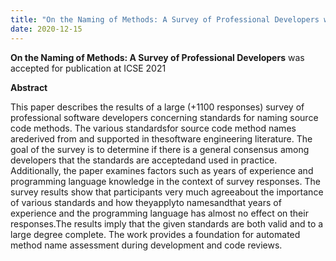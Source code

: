 ```yaml
---
title: "On the Naming of Methods: A Survey of Professional Developers was accepted for publication at ICSE 2021!"
date: 2020-12-15
---
```


**On the Naming of Methods: A Survey of Professional Developers** was accepted for publication at ICSE 2021

<!--more-->
**Abstract**

This paper describes the results of a large (+1100 responses) survey of professional software developers concerning standards for naming source code methods. The various standardsfor source code method names arederived from and supported in thesoftware engineering literature. The goal of the survey is to determine if there is a general consensus among developers that the standards are acceptedand used in practice. Additionally, the paper examines factors such as years of experience and programming language knowledge in the context of survey responses. The survey results show that participants very much agreeabout the importance of various standards and how theyapplyto namesandthat years of experience and the programming language has almost no effect on their responses.The results imply that the given standards are both valid and to a large degree complete.  The work provides a foundation for automated method name assessment during development and code reviews.
